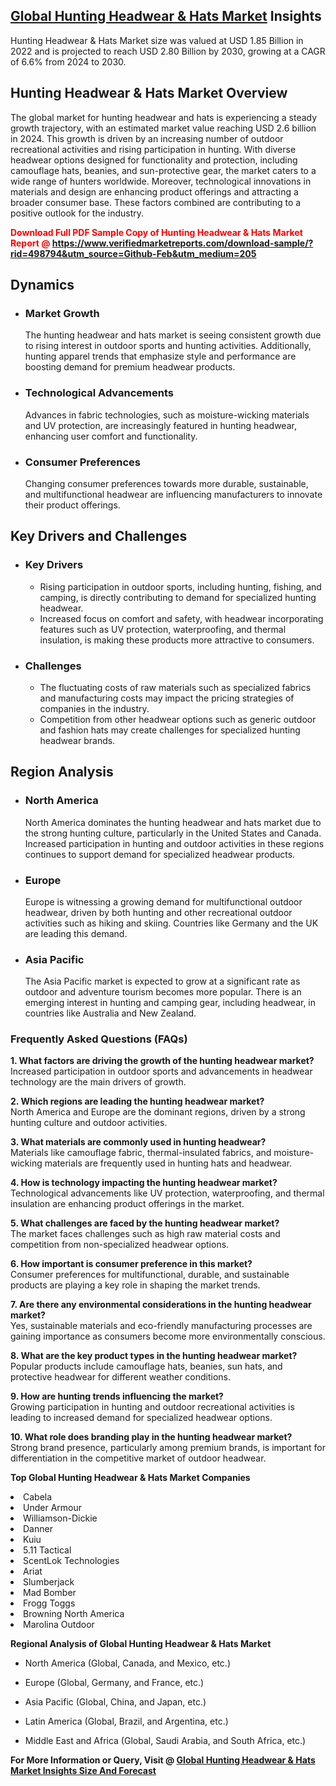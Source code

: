 <h2><a href="https://www.verifiedmarketreports.com/download-sample/?rid=498794&amp;utm_source=Github&amp;utm_medium=205" target="_blank">Global Hunting Headwear & Hats Market</a> Insights</h2><p>Hunting Headwear & Hats Market size was valued at USD 1.85 Billion in 2022 and is projected to reach USD 2.80 Billion by 2030, growing at a CAGR of 6.6% from 2024 to 2030.</p><p> <h2>Hunting Headwear & Hats Market Overview</h2> <p>The global market for hunting headwear and hats is experiencing a steady growth trajectory, with an estimated market value reaching USD 2.6 billion in 2024. This growth is driven by an increasing number of outdoor recreational activities and rising participation in hunting. With diverse headwear options designed for functionality and protection, including camouflage hats, beanies, and sun-protective gear, the market caters to a wide range of hunters worldwide. Moreover, technological innovations in materials and design are enhancing product offerings and attracting a broader consumer base. These factors combined are contributing to a positive outlook for the industry. </p> <p><b><p><span class=""><span style="color: #ff0000;"><strong>Download Full PDF Sample Copy of Hunting Headwear & Hats Market Report</strong> @ </span><a href="https://www.verifiedmarketreports.com/download-sample/?rid=498794&amp;utm_source=Github-Feb&amp;utm_medium=205" target="_blank">https://www.verifiedmarketreports.com/download-sample/?rid=498794&amp;utm_source=Github-Feb&amp;utm_medium=205</a></span></p></b></p> <h2>Dynamics</h2> <ul> <li><h3>Market Growth</h3> The hunting headwear and hats market is seeing consistent growth due to rising interest in outdoor sports and hunting activities. Additionally, hunting apparel trends that emphasize style and performance are boosting demand for premium headwear products.</li> <li><h3>Technological Advancements</h3> Advances in fabric technologies, such as moisture-wicking materials and UV protection, are increasingly featured in hunting headwear, enhancing user comfort and functionality.</li> <li><h3>Consumer Preferences</h3> Changing consumer preferences towards more durable, sustainable, and multifunctional headwear are influencing manufacturers to innovate their product offerings.</li> </ul> <h2>Key Drivers and Challenges</h2> <ul> <li><h3>Key Drivers</h3> <ul> <li>Rising participation in outdoor sports, including hunting, fishing, and camping, is directly contributing to demand for specialized hunting headwear.</li> <li>Increased focus on comfort and safety, with headwear incorporating features such as UV protection, waterproofing, and thermal insulation, is making these products more attractive to consumers.</li> </ul> </li> <li><h3>Challenges</h3> <ul> <li>The fluctuating costs of raw materials such as specialized fabrics and manufacturing costs may impact the pricing strategies of companies in the industry.</li> <li>Competition from other headwear options such as generic outdoor and fashion hats may create challenges for specialized hunting headwear brands.</li> </ul> </li> </ul> <h2>Region Analysis</h2> <ul> <li><h3>North America</h3> North America dominates the hunting headwear and hats market due to the strong hunting culture, particularly in the United States and Canada. Increased participation in hunting and outdoor activities in these regions continues to support demand for specialized headwear products.</li> <li><h3>Europe</h3> Europe is witnessing a growing demand for multifunctional outdoor headwear, driven by both hunting and other recreational outdoor activities such as hiking and skiing. Countries like Germany and the UK are leading this demand.</li> <li><h3>Asia Pacific</h3> The Asia Pacific market is expected to grow at a significant rate as outdoor and adventure tourism becomes more popular. There is an emerging interest in hunting and camping gear, including headwear, in countries like Australia and New Zealand.</li> </ul> <h3>Frequently Asked Questions (FAQs)</h3> <p><b>1. What factors are driving the growth of the hunting headwear market?</b><br> Increased participation in outdoor sports and advancements in headwear technology are the main drivers of growth.</p> <p><b>2. Which regions are leading the hunting headwear market?</b><br> North America and Europe are the dominant regions, driven by a strong hunting culture and outdoor activities.</p> <p><b>3. What materials are commonly used in hunting headwear?</b><br> Materials like camouflage fabric, thermal-insulated fabrics, and moisture-wicking materials are frequently used in hunting hats and headwear.</p> <p><b>4. How is technology impacting the hunting headwear market?</b><br> Technological advancements like UV protection, waterproofing, and thermal insulation are enhancing product offerings in the market.</p> <p><b>5. What challenges are faced by the hunting headwear market?</b><br> The market faces challenges such as high raw material costs and competition from non-specialized headwear options.</p> <p><b>6. How important is consumer preference in this market?</b><br> Consumer preferences for multifunctional, durable, and sustainable products are playing a key role in shaping the market trends.</p> <p><b>7. Are there any environmental considerations in the hunting headwear market?</b><br> Yes, sustainable materials and eco-friendly manufacturing processes are gaining importance as consumers become more environmentally conscious.</p> <p><b>8. What are the key product types in the hunting headwear market?</b><br> Popular products include camouflage hats, beanies, sun hats, and protective headwear for different weather conditions.</p> <p><b>9. How are hunting trends influencing the market?</b><br> Growing participation in hunting and outdoor recreational activities is leading to increased demand for specialized headwear options.</p> <p><b>10. What role does branding play in the hunting headwear market?</b><br> Strong brand presence, particularly among premium brands, is important for differentiation in the competitive market of outdoor headwear.</p> </p><p><strong>Top Global Hunting Headwear & Hats Market Companies</strong></p><div data-test-id=""><p><li>Cabela</li><li> Under Armour</li><li> Williamson-Dickie</li><li> Danner</li><li> Kuiu</li><li> 5.11 Tactical</li><li> ScentLok Technologies</li><li> Ariat</li><li> Slumberjack</li><li> Mad Bomber</li><li> Frogg Toggs</li><li> Browning North America</li><li> Marolina Outdoor</li></p><div><strong>Regional Analysis of&nbsp;Global Hunting Headwear & Hats Market</strong></div><ul><li dir="ltr"><p dir="ltr">North America&nbsp;(Global, Canada, and Mexico, etc.)</p></li><li dir="ltr"><p dir="ltr">Europe (Global, Germany, and France, etc.)</p></li><li dir="ltr"><p dir="ltr">Asia Pacific&nbsp;(Global, China, and Japan, etc.)</p></li><li dir="ltr"><p dir="ltr">Latin America&nbsp;(Global, Brazil, and Argentina, etc.)</p></li><li dir="ltr">Middle East and Africa&nbsp;(Global, Saudi Arabia, and South Africa, etc.)</li></ul><p><strong>For More Information or Query, Visit @&nbsp;</strong><strong><a href="https://www.verifiedmarketreports.com/product/hunting-headwear-hats-market/?utm_source=Github&amp;utm_medium=205" target="_blank">Global Hunting Headwear & Hats Market Insights Size And Forecast</a></strong></p></div>
